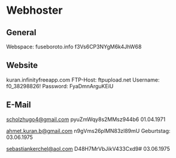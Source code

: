 # Webhoster

## General

Webspace: fuseboroto.info
f3Vs6CP3NYgM6k4JhW68

## Website

kuran.infinityfreeapp.com
FTP-Host: ftpupload.net
Username: f0_38298826!
Password: FyaDmnArguKEiU

## E-Mail

scholzhugo4@gmail.com
pyuZmWqy8s2MMsz944b6
01.04.1971

ahmet.kuran.b@gmail.com
n9gVms26plMN83zl89mU
Geburtstag: 03.06.1975

sebastiankerchel@aol.com
D48H7MrVbJikV433Cxd9#
03.06.1975

